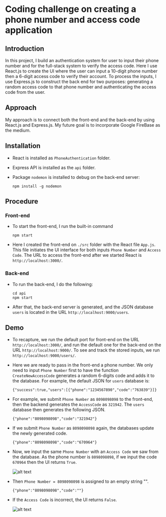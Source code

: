 # Coding challenge on creating a phone number and access code application

## Introduction

In this project, I build an authentication system for user to input their phone number and for the full-stack system to verify the access code. Here I use React.js to create the UI where the user can input a 10-digit phone number then a 6-digit access code to verify their account. To process the inputs, I use Express.js to construct the back end for two purposes: generating a random access code to that phone number and authenticating the access code from the user.


## Approach

My approach is to connect both the front-end and the back-end by using React.js and Express.js. My future goal is to incorporate Google FireBase as the medium.


## Installation 

- React is installed as `PhoneAuthentication` folder.

- Express API is installed as the `api` folder.

- Package `nodemon` is installed to debug on the back-end server:
  ```
  npm install -g nodemon
  ```

## Procedure
### Front-end

- To start the front-end, I run the built-in command 
  ```
  npm start
  ```

- Here I created the front-end on `./src` folder with the React file `App.js`. This file initiates the UI interface for both inputs `Phone Number` and `Access Code`. The URL to access the front-end after we started React is `http://localhost:3000/`.


### Back-end

- To run the back-end, I do the following:

  ```
  cd api
  npm start
  ```

- After that, the back-end server is generated, and the JSON database `users` is located in the URL `http://localhost:9000/users`.


## Demo

- To recapture, we run the default port for front-end on the URL `http://localhost:3000/`, 
  and run the default one for the back-end on the URL `http://localhost:9000/`. To see and track the stored inputs, we run    `http://localhost:9000/users/`.

- Here we are ready to pass in the front-end a phone number. We only need to input `Phone Number` first to have the function
  `CreateNewAccessCode` generates a random 6-digits code and adds it to the database. For example, the default JSON for 
  `users` database is:

   ```
   {"success":true,"users":[{"phone":"1234567890","code":"763839"}]}
   ```


- For example, we submit `Phone Number` as `8098098098` to the front-end, then the backend generates the `AccessCode` as `321942`.
  The `users` database then generates the following JSON.

  ```
  {"phone":"8098098098","code":"321942"}
  ```



- If we submit `Phone Number` as `8098098098` again, the databases update the newly generated code.

  ```
  {"phone":"8098098098","code":"670964"}
  ```



- Now, we input the same `Phone Number` with an `Access Code` we saw from the database. As the phone number is `8098098098`, 
  if we input the code `670964` then the UI returns `True`.

  ![alt text](https://github.com/tungnguyen1234/coding_challenge/blob/main/True.png)



- Then `Phone Number = 8098098098` is assigned to an empty string "".

  ```
  {"phone":"8098098098","code":""}
  ```



- If the `Access Code` is incorrect, the UI returns `False`.

  ![alt text](https://github.com/tungnguyen1234/coding_challenge/blob/main/False.png)

